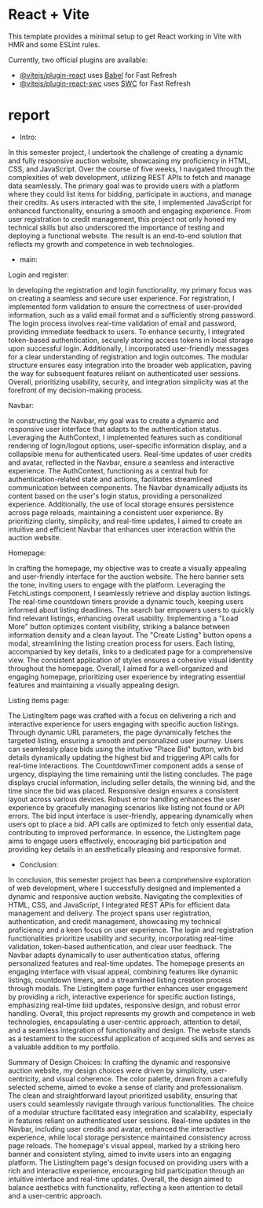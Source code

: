 # React + Vite

This template provides a minimal setup to get React working in Vite with HMR and some ESLint rules.

Currently, two official plugins are available:

- [@vitejs/plugin-react](https://github.com/vitejs/vite-plugin-react/blob/main/packages/plugin-react/README.md) uses [Babel](https://babeljs.io/) for Fast Refresh
- [@vitejs/plugin-react-swc](https://github.com/vitejs/vite-plugin-react-swc) uses [SWC](https://swc.rs/) for Fast Refresh

# report

- Intro:

In this semester project, I undertook the challenge of creating a dynamic and fully responsive auction website, showcasing my proficiency in HTML, CSS, and JavaScript. Over the course of five weeks, I navigated through the complexities of web development, utilizing REST APIs to fetch and manage data seamlessly. The primary goal was to provide users with a platform where they could list items for bidding, participate in auctions, and manage their credits. As users interacted with the site, I implemented JavaScript for enhanced functionality, ensuring a smooth and engaging experience. From user registration to credit management, this project not only honed my technical skills but also underscored the importance of testing and deploying a functional website. The result is an end-to-end solution that reflects my growth and competence in web technologies.

- main: 

Login and register: 

In developing the registration and login functionality, my primary focus was on creating a seamless and secure user experience. For registration, I implemented form validation to ensure the correctness of user-provided information, such as a valid email format and a sufficiently strong password. The login process involves real-time validation of email and password, providing immediate feedback to users. To enhance security, I integrated token-based authentication, securely storing access tokens in local storage upon successful login. Additionally, I incorporated user-friendly messages for a clear understanding of registration and login outcomes. The modular structure ensures easy integration into the broader web application, paving the way for subsequent features reliant on authenticated user sessions. Overall, prioritizing usability, security, and integration simplicity was at the forefront of my decision-making process.

Navbar:

In constructing the Navbar, my goal was to create a dynamic and responsive user interface that adapts to the authentication status. Leveraging the AuthContext, I implemented features such as conditional rendering of login/logout options, user-specific information display, and a collapsible menu for authenticated users. Real-time updates of user credits and avatar, reflected in the Navbar, ensure a seamless and interactive experience. The AuthContext, functioning as a central hub for authentication-related state and actions, facilitates streamlined communication between components. The Navbar dynamically adjusts its content based on the user's login status, providing a personalized experience. Additionally, the use of local storage ensures persistence across page reloads, maintaining a consistent user experience. By prioritizing clarity, simplicity, and real-time updates, I aimed to create an intuitive and efficient Navbar that enhances user interaction within the auction website.

Homepage: 

In crafting the homepage, my objective was to create a visually appealing and user-friendly interface for the auction website. The hero banner sets the tone, inviting users to engage with the platform. Leveraging the FetchListings component, I seamlessly retrieve and display auction listings. The real-time countdown timers provide a dynamic touch, keeping users informed about listing deadlines. The search bar empowers users to quickly find relevant listings, enhancing overall usability. Implementing a "Load More" button optimizes content visibility, striking a balance between information density and a clean layout. The "Create Listing" button opens a modal, streamlining the listing creation process for users. Each listing, accompanied by key details, links to a dedicated page for a comprehensive view. The consistent application of styles ensures a cohesive visual identity throughout the homepage. Overall, I aimed for a well-organized and engaging homepage, prioritizing user experience by integrating essential features and maintaining a visually appealing design.

Listing items page:

The ListingItem page was crafted with a focus on delivering a rich and interactive experience for users engaging with specific auction listings. Through dynamic URL parameters, the page dynamically fetches the targeted listing, ensuring a smooth and personalized user journey. Users can seamlessly place bids using the intuitive "Place Bid" button, with bid details dynamically updating the highest bid and triggering API calls for real-time interactions. The CountdownTimer component adds a sense of urgency, displaying the time remaining until the listing concludes. The page displays crucial information, including seller details, the winning bid, and the time since the bid was placed. Responsive design ensures a consistent layout across various devices. Robust error handling enhances the user experience by gracefully managing scenarios like listing not found or API errors. The bid input interface is user-friendly, appearing dynamically when users opt to place a bid. API calls are optimized to fetch only essential data, contributing to improved performance. In essence, the ListingItem page aims to engage users effectively, encouraging bid participation and providing key details in an aesthetically pleasing and responsive format.

- Conclusion:

In conclusion, this semester project has been a comprehensive exploration of web development, where I successfully designed and implemented a dynamic and responsive auction website. Navigating the complexities of HTML, CSS, and JavaScript, I integrated REST APIs for efficient data management and delivery. The project spans user registration, authentication, and credit management, showcasing my technical proficiency and a keen focus on user experience. The login and registration functionalities prioritize usability and security, incorporating real-time validation, token-based authentication, and clear user feedback. The Navbar adapts dynamically to user authentication status, offering personalized features and real-time updates. The homepage presents an engaging interface with visual appeal, combining features like dynamic listings, countdown timers, and a streamlined listing creation process through modals. The ListingItem page further enhances user engagement by providing a rich, interactive experience for specific auction listings, emphasizing real-time bid updates, responsive design, and robust error handling. Overall, this project represents my growth and competence in web technologies, encapsulating a user-centric approach, attention to detail, and a seamless integration of functionality and design. The website stands as a testament to the successful application of acquired skills and serves as a valuable addition to my portfolio.

Summary of Design Choices: In crafting the dynamic and responsive auction website, my design choices were driven by simplicity, user-centricity, and visual coherence. The color palette, drawn from a carefully selected scheme, aimed to evoke a sense of clarity and professionalism. The clean and straightforward layout prioritized usability, ensuring that users could seamlessly navigate through various functionalities. The choice of a modular structure facilitated easy integration and scalability, especially in features reliant on authenticated user sessions. Real-time updates in the Navbar, including user credits and avatar, enhanced the interactive experience, while local storage persistence maintained consistency across page reloads. The homepage's visual appeal, marked by a striking hero banner and consistent styling, aimed to invite users into an engaging platform. The ListingItem page's design focused on providing users with a rich and interactive experience, encouraging bid participation through an intuitive interface and real-time updates. Overall, the design aimed to balance aesthetics with functionality, reflecting a keen attention to detail and a user-centric approach.

